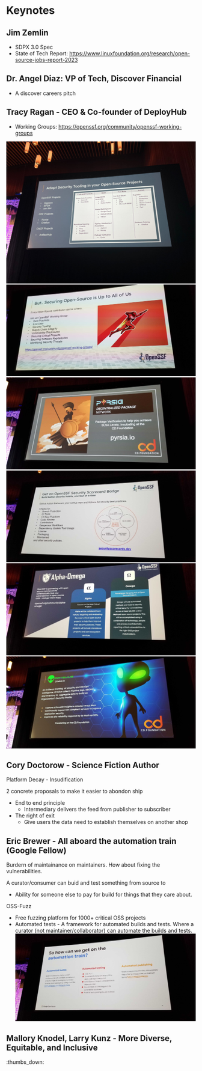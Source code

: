 # Keynotes

## Jim Zemlin 

- SDPX 3.0 Spec 
- State of Tech Report: https://www.linuxfoundation.org/research/open-source-jobs-report-2023

## Dr. Angel Diaz: VP of Tech, Discover Financial

- A discover careers pitch

## Tracy Ragan - CEO & Co-founder of DeployHub

- Working Groups: https://openssf.org/community/openssf-working-groups

![Alt text](../images/IMG_9914.jpg)
![Alt text](../images/20230510_094032.jpg)
![Alt text](../images/IMG_20230510_094334.jpg)
![Alt text](../images/IMG_20230510_094400.jpg)
![Alt text](../images/IMG_20230510_094425.jpg)
![Alt text](../images/IMG_20230510_094536.jpg)


## Cory Doctorow - Science Fiction Author

Platform Decay - Insudification

2 concrete proposals to make it easier to abondon ship
- End to end principle
    - Intermediary delivers the feed from publisher to subscriber
- The right of exit
    - Give users the data need to establish themselves on another shop

## Eric Brewer - All aboard the automation train (Google Fellow)

Burdern of maintainance on maintainers. How about fixing the vulnerabilities.

A curator/consumer can buid and test something from source to 
- Ability for someone else to pay for build for things that they care about.

OSS-Fuzz
- Free fuzzing platform for 1000+ critical OSS projects
- Automated tests - A framework for automated builds and tests. Where a curator (not maintainer/collaborator) can automate the builds and tests.
![Alt text](../images/IMG_20230510_102303%20(1).jpg)

## Mallory Knodel, Larry Kunz - More Diverse, Equitable, and Inclusive

:thumbs_down: